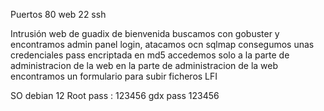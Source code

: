 Puertos
80 web
22 ssh


Intrusión 
web de guadix de bienvenida
buscamos con gobuster y encontramos admin
panel login, atacamos ocn sqlmap
consegumos unas credenciales  pass encriptada en md5
accedemos solo a la parte de administracion de la web
en la parte de administracion de la web encontramos un formulario para subir ficheros
LFI

SO debian 12
Root pass : 123456
gdx pass 123456